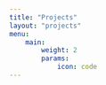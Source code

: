 ```yaml
---
title: "Projects"
layout: "projects"
menu:
    main:
        weight: 2
        params:
            icon: code
---
```

